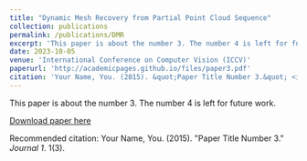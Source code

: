 ```yaml
---
title: "Dynamic Mesh Recovery from Partial Point Cloud Sequence"
collection: publications
permalink: /publications/DMR
excerpt: 'This paper is about the number 3. The number 4 is left for future work.'
date: 2023-10-05
venue: 'International Conference on Computer Vision (ICCV)'
paperurl: 'http://academicpages.github.io/files/paper3.pdf'
citation: 'Your Name, You. (2015). &quot;Paper Title Number 3.&quot; <i>Journal 1</i>. 1(3).'
---
```

This paper is about the number 3. The number 4 is left for future work.

[Download paper here](http://academicpages.github.io/files/paper3.pdf)

Recommended citation: Your Name, You. (2015). "Paper Title Number 3." <i>Journal 1</i>. 1(3).